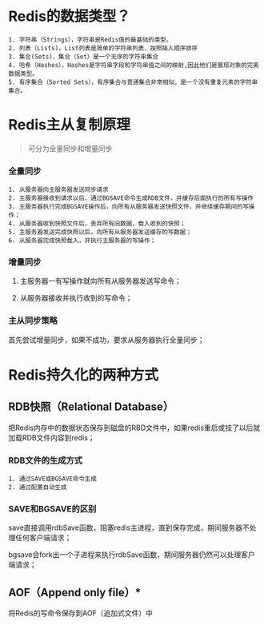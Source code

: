 # Redis的数据类型？

 	1. 字符串（Strings），字符串是Redis值的最基础的类型。
 	2. 列表（Lists)，List列表是简单的字符串列表，按照插入顺序排序
 	3. 集合(Sets)，集合（Set）是一个无序的字符串集合
 	4. 哈希（Hashes），Hashes是字符串字段和字符串值之间的映射,因此他们是展现对象的完美数据类型。
 	5. 有序集合（Sorted Sets），有序集合与普通集合非常相似，是一个没有重复元素的字符串集合。

# Redis主从复制原理

> 可分为全量同步和增量同步

### 全量同步

 	1. 从服务器向主服务器发送同步请求
	2. 主服务器接收到请求以后，通过BGSAVE命令生成RDB文件，并缓存后面执行的所有写操作
	3. 主服务器执行完成BGSAVE操作后，向所有从服务器发送快照文件，并继续缓存期间的写操作；
	4. 从服务器收到快照文件后，丢弃所有旧数据，载入收到的快照；
	5. 主服务器发送完成快照以后，向所有从服务器发送缓存的写数据；
	6. 从服务器完成快照载入，并执行主服务器的写操作；

### 增量同步

1. 主服务器一有写操作就向所有从服务器发送写命令；

2. 从服务器接收并执行收到的写命令；

### 主从同步策略

首先尝试增量同步，如果不成功，要求从服务器执行全量同步；



# Redis持久化的两种方式

## RDB快照（Relational Database）

把Redis内存中的数据状态保存到磁盘的RBD文件中，如果redis重启或挂了以后就加载RDB文件内容到redis；

### RDB文件的生成方式

 	1. 通过SAVE或BGSAVE命令生成
	2. 通过配置自动生成

### SAVE和BGSAVE的区别

save直接调用rdbSave函数，阻塞redis主进程，直到保存完成，期间服务器不处理任何客户端请求；

bgsave会fork出一个子进程来执行rdbSave函数，期间服务器仍然可以处理客户端请求；

## AOF（Append only file）*

将Redis的写命令保存到AOF（追加式文件）中